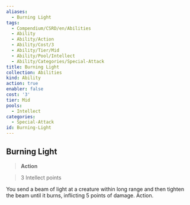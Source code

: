 ```yaml
---
aliases:
  - Burning Light
tags:
  - Compendium/CSRD/en/Abilities
  - Ability
  - Ability/Action
  - Ability/Cost/3
  - Ability/Tier/Mid
  - Ability/Pool/Intellect
  - Ability/Categories/Special-Attack
title: Burning Light
collection: Abilities
kind: Ability
action: true
enabler: false
cost: '3'
tier: Mid
pools:
  - Intellect
categories:
  - Special-Attack
id: Burning-Light
---
```

## Burning Light    
>**Action**    
>3 Intellect points  
    
You send a beam of light at a creature within long range and then tighten the beam until it burns, inflicting 5 points of damage. Action.
